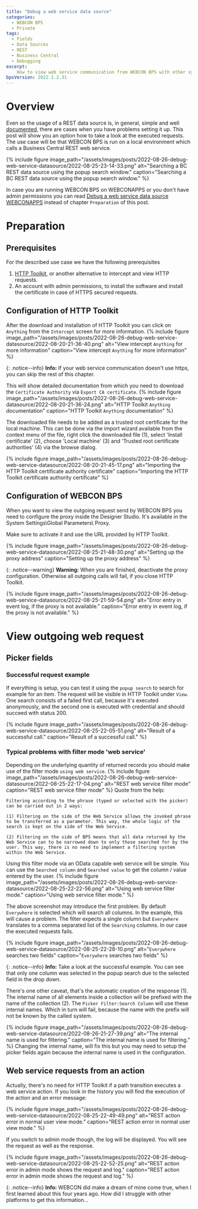 ```yaml
---
title: "Debug a web service data source"
categories:
  - WEBCON BPS 
  - Private 
tags:
  - Fields
  - Data Sources
  - REST
  - Business Central
  - Debugging
excerpt:
    How to view web service communication from WEBCON BPS with other systems. Business Central is used as a data source with filter mode 'web service'.
bpsVersion: 2022.1.2.31
---
```


# Overview  
Even so the usage of a REST data source is, in general, simple and well [documented](https://community.webcon.com/posts/post/rest-data-sources/173), there are cases when you have problems setting it up. This post will show you an option how to take a look at the executed requests. The use case will be that WEBCON BPS is run on a local environment which calls a Business Central REST web service. 

{% include figure image_path="/assets/images/posts/2022-08-26-debug-web-service-datasource/2022-08-25-23-14-33.png" alt="Searching a BC REST data source using the popup search window." caption="Searching a BC REST data source using the popup search window." %}

In case you are running WEBCON BPS on WEBCONAPPS or you don't have admin permissions you can read [Debug a web service data source WEBCONAPPS](https://daniels-notes.de/posts/2022/debug-web-service-datasource-alternative) instead of chapter `Preparation` of this post.

# Preparation
## Prerequisites
For the described use case we have the following prerequisites


1. [HTTP Toolkit](https://httptoolkit.tech/), or another alternative to  intercept and view HTTP requests.
2. An account with admin permissions, to install the software and install the certificate in case of HTTPS secured requests.

## Configuration of HTTP Toolkit
After the download and installation of HTTP Toolkit you can click on  `Anything` from the `Intercept` screen for more information. 
{% include figure image_path="/assets/images/posts/2022-08-26-debug-web-service-datasource/2022-08-20-21-36-40.png" alt="View intercept `Anything` for more information" caption="View intercept `Anything` for more information" %}


{: .notice--info}
**Info:** If your web service communication doesn't use https, you can skip the rest of this chapter.

This will show detailed documentation from which you need to download the `Certificate Authority` via `Export CA certificate`. 
{% include figure image_path="/assets/images/posts/2022-08-26-debug-web-service-datasource/2022-08-20-21-36-24.png" alt="HTTP Toolkit `Anything` documentation" caption="HTTP Toolkit `Anything` documentation" %}

The downloaded file needs to be added as a trusted root certificate for the local machine. This can be done via the import wizard available from the context menu of the file, right click the downloaded file (1), select 'Install certificate' (2), choose 'Local machine' (3) and 'Trusted root certificate authorities' (4) via the browse dialog.

{% include figure image_path="/assets/images/posts/2022-08-26-debug-web-service-datasource/2022-08-20-21-45-17.png" alt="Importing the HTTP Toolkit certificate authority certificate" caption="Importing the HTTP Toolkit certificate authority certificate" %}

## Configuration of WEBCON BPS
When you want to view the outgoing request send by WEBCON BPS you need to configure the proxy inside the Designer Studio. It's available in the System Settings\Global Parameters\ Proxy.

Make sure to activate it and use the URL provided by HTTP Toolkit.

{% include figure image_path="/assets/images/posts/2022-08-26-debug-web-service-datasource/2022-08-25-21-48-30.png" alt="Setting up the proxy address" caption="Setting up the proxy address" %}

{: .notice--warning}
**Warning:** When you are finished, deactivate the proxy configuration. Otherwise all outgoing calls will fail, if you close HTTP Toolkit.

{% include figure image_path="/assets/images/posts/2022-08-26-debug-web-service-datasource/2022-08-25-21-59-54.png" alt="Error entry in event log, if the proxy is not available." caption="Error entry in event log, if the proxy is not available." %}

# View outgoing web request
## Picker fields
### Successful request example
If everything is setup, you can test it using the  `popup search` to search for example for an item. The request will be visible in HTTP Toolkit under `View`. One search consists of a failed first call, because it's executed anonymously, and the second one is executed with credential and should succeed with status 200.

{% include figure image_path="/assets/images/posts/2022-08-26-debug-web-service-datasource/2022-08-25-22-05-51.png" alt="Result of a successful call." caption="Result of a successful call." %}

### Typical problems with filter mode 'web service'
Depending on the underlying quantity of returned records you should make use of the filter mode `using web service`.
{% include figure image_path="/assets/images/posts/2022-08-26-debug-web-service-datasource/2022-08-25-22-17-04.png" alt="REST web service filter mode" caption="REST web service filter mode" %}
Quote from the help:
```
Filtering according to the phrase (typed or selected with the picker) can be carried out in 2 ways: 
 
(1) Filtering on the side of the Web Service allows the invoked phrase to be transferred as a parameter. This way, the whole logic of the search is kept on the side of the Web Service.
 
(2) Filtering on the side of BPS means that all data returned by the Web Service can to be narrowed down to only those searched for by the user. This way, there is no need to implement a filtering system within the Web Service. 
```

Using this filter mode via an OData capable web service will be simple. You can use the `Searched column` and `Searched value` to get the column / value entered by the user.
{% include figure image_path="/assets/images/posts/2022-08-26-debug-web-service-datasource/2022-08-25-22-22-56.png" alt="Using web service filter mode." caption="Using web service filter mode." %}

The above screenshot may introduce the first problem. By default `Everywhere` is selected which will search all columns. In the example, this will cause a problem. The filter expects a single column but `Everywhere` translates to a comma separated list of the `Searching`  columns. In our case the executed requests fails.

{% include figure image_path="/assets/images/posts/2022-08-26-debug-web-service-datasource/2022-08-25-22-28-10.png" alt="`Everywhere` searches two fields" caption="`Everywhere` searches two fields" %}

{: .notice--info}
**Info:** Take a look at the successful example. You can see that only one column was selected in the popup search due to the selected field in the drop down.

There's one other caveat, that's the automatic creation of the response (1). The internal name of all elements inside a collection will be prefixed with the name of the collection (2). The `Picker Filter:Search Column` will use these internal names. Which in turn will fail, because the name with the prefix will not be known by the called system.

{% include figure image_path="/assets/images/posts/2022-08-26-debug-web-service-datasource/2022-08-26-21-27-39.png" alt="The internal name is used for filtering." caption="The internal name is used for filtering." %}
Changing the internal name, will fix this but you may need to setup the picker fields again because the internal name is used in the configuration.


## Web service requests from an action
Actually, there's no need for HTTP Toolkit if a path transition executes a web service action.
If you look in the history you will find the execution of the action and an error message:

{% include figure image_path="/assets/images/posts/2022-08-26-debug-web-service-datasource/2022-08-25-22-49-49.png" alt="REST action error in normal user view mode." caption="REST action error in normal user view mode." %}

If you switch to admin mode though, the log will be displayed. You will see the request as well as the response. 

{% include figure image_path="/assets/images/posts/2022-08-26-debug-web-service-datasource/2022-08-25-22-52-25.png" alt="REST action error in admin mode shows the request and log." caption="REST action error in admin mode shows the request and log." %}

{: .notice--info}
**Info:** WEBCON did make a dream of mine come true, when I first learned about this four years ago. How did I struggle with other platforms to get this information... 





